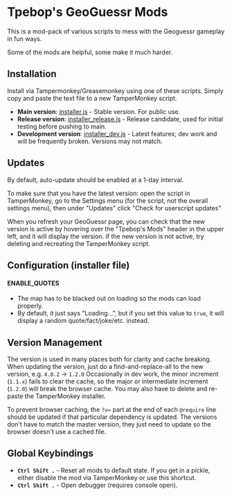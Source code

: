 # Tpebop's GeoGuessr Mods

This is a mod-pack of various scripts to mess with the Geoguessr gameplay in fun ways.

Some of the mods are helpful, some make it much harder.



## Installation

Install via Tampermonkey/Greasemonkey using one of these scripts. Simply copy and paste the text file to a new TamperMonkey script.

- **Main version**: [installer.js](https://raw.githubusercontent.com/tpebop54/geoguessr_mods/refs/heads/main/installer.js) - Stable version. For public use.
- **Release version**: [installer_release.js](https://raw.githubusercontent.com/tpebop54/geoguessr_mods/refs/heads/main/installer_release.js) - Release candidate, used for initial testing before pushing to main.
- **Development version**: [installer_dev.js](https://raw.githubusercontent.com/tpebop54/geoguessr_mods/refs/heads/main/installer_dev.js) - Latest features; dev work and will be frequently broken. Versions may not match.


## Updates

By default, auto-update should be enabled at a 1-day interval.

To make sure that you have the latest version: open the script in TamperMonkey, go to the Settings menu (for the script, not the overall settings menu), then under "Updates" click "Check for userscript updates"

When you refresh your GeoGuessr page, you can check that the new version is active by hovering over the "Tpebop's Mods" header in the upper left, and it will display the version. If the new version is not active, try deleting and recreating the TamperMonkey script.




## Configuration (installer file)

#### ENABLE_QUOTES

- The map has to be blacked out on loading so the mods can load properly.
- By default, it just says "Loading...", but if you set this value to `true`, it will display a random quote/fact/joke/etc. instead.


## Version Management

The version is used in many places both for clarity and cache breaking. When updating the version, just do a find-and-replace-all to the new version, e.g. `4.0.2` -> `1.2.0`
Occasionally in dev work, the minor increment (`1.1.x`) fails to clear the cache, so the major or intermediate increment (`1.2.0`) will break the browser cache. You may also have to delete and re-paste the TamperMonkey installer.

To prevent browser caching, the `?v=` part at the end of each `@require` line should be updated if that particular dependency is updated. The versions don't have to match the master version, they just need to update so the browser doesn't use a cached file.




## Global Keybindings

- **`Ctrl Shift .`** - Reset all mods to default state. If you get in a pickle, either disable the mod via TamperMonkey or use this shortcut.
- **`Ctrl Shift .`** - Open debugger (requires console open).

